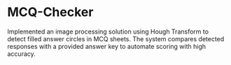 # MCQ-Checker
Implemented an image processing solution using Hough Transform to detect filled answer circles in MCQ sheets. The system compares detected responses with a provided answer key to automate scoring with high accuracy.
